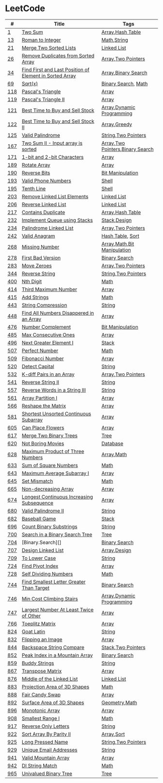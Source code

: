 # LeetCode

| #       | Title                                                       | Tags                                         |
|---------|-------------------------------------------------------------|----------------------------------------------|
| [1][]   | [Two Sum][]                                                 | [Array][],[Hash Table][]                     |
| [13][]  | [Roman to Integer][]                                        | [Math][],[String][]                          |
| [21][]  | [Merge Two Sorted Lists][]                                  | [Linked List][]                              |
| [26][]  | [Remove Duplicates from Sorted Array][]                     | [Array][],[Two Pointers][]                   |
| [34][]  | [Find First and Last Position of Element in Sorted Array][] | [Array][],[Binary Search][]                  |
| [69][]  | [Sqrt(x)][]                                                 | [Binary Search][], [Math][]                  |
| [118][] | [Pascal's Triangle][]                                       | [Array][]                                    |
| [119][] | [Pascal's Triangle II][]                                    | [Array][]                                    |
| [121][] | [Best Time to Buy and Sell Stock][]                         | [Array][],[Dynamic Programming][]            |
| [122][] | [Best Time to Buy and Sell Stock II][]                      | [Array][],[Greedy][]                         |
| [125][] | [Valid Palindrome][]                                        | [String][],[Two Pointers][]                  |
| [167][] | [Two Sum II - Input array is sorted][]                      | [Array][],[Two Pointers][],[Binary Search][] |
| [171][] | [1-bit and 2-bit Characters][]                              | [Array][]                                    |
| [189][] | [Rotate Array][]                                            | [Array][]                                    |
| [190][] | [Reverse Bits][]                                            | [Bit Manipulation][]                         |
| [193][] | [Valid Phone Numbers][]                                     | [Shell][]                                    |
| [195][] | [Tenth Line][]                                              | [Shell][]                                    |
| [203][] | [Remove Linked List Elements][]                             | [Linked List][]                              |
| [206][] | [Reverse Linked List][]                                     | [Linked List][]                              |
| [217][] | [Contains Duplicate][]                                      | [Array][],[Hash Table][]                     |
| [232][] | [Implement Queue using Stacks][]                            | [Stack][],[Design][]                         |
| [234][] | [Palindrome Linked List][]                                  | [Array][],[Two Pointers][]                   |
| [242][] | [Valid Anagram][]                                           | [Hash Table][], [Sort][]                     |
| [268][] | [Missing Number][]                                          | [Array][],[Math][],[Bit Manipulation][]      |
| [278][] | [First Bad Version][]                                       | [Binary Search][]                            |
| [283][] | [Move Zeroes][]                                             | [Array][],[Two Pointers][]                   |
| [344][] | [Reverse String][]                                          | [String][],[Two Pointers][]                  |
| [400][] | [Nth Digit][]                                               | [Math][]                                     |
| [414][] | [Third Maximum Number][]                                    | [Array][]                                    |
| [415][] | [Add Strings][]                                             | [Math][]                                     |
| [443][] | [String Compression][]                                      | [String][]                                   |
| [448][] | [Find All Numbers Disappered in an Array][]                 | [Array][]                                    |
| [476][] | [Number Complement][]                                       | [Bit Manipulation][]                         |
| [485][] | [Max Consecutive Ones][]                                    | [Array][]                                    |
| [496][] | [Next Greater Element I][]                                  | [Stack][]                                    |
| [507][] | [Perfect Number][]                                          | [Math][]                                     |
| [509][] | [Fibonacci Number][]                                        | [Array][]                                    |
| [520][] | [Detect Capital][]                                          | [String][]                                   |
| [532][] | [K-diff Pairs in an Array][]                                | [Array][],[Two Pointers][]                   |
| [541][] | [Reverse String II][]                                       | [String][]                                   |
| [557][] | [Reverse Words in a String III][]                           | [String][]                                   |
| [561][] | [Array Partition I][]                                       | [Array][]                                    |
| [566][] | [Reshape the Matrix][]                                      | [Array][]                                    |
| [581][] | [Shortest Unsorted Continuous Subarray][]                   | [Array][]                                    |
| [605][] | [Can Place Flowers][]                                       | [Array][]                                    |
| [617][] | [Merge Two Binary Trees][]                                  | [Tree][]                                     |
| [620][] | [Not Boring Movies][]                                       | [Database][]                                 |
| [628][] | [Maximum Product of Three Numbers][]                        | [Array][],[Math][]                           |
| [633][] | [Sum of Square Numbers][]                                   | [Math][]                                     |
| [643][] | [Maximum Average Subarray I][]                              | [Array][]                                    |
| [645][] | [Set Mismatch][]                                            | [Math][]                                     |
| [665][] | [Non-decreasing Array][]                                    | [Array][]                                    |
| [674][] | [Longest Continuous Increasing Subsequence][]               | [Array][]                                    |
| [680][] | [Valid Palindrome II][]                                     | [String][]                                   |
| [682][] | [Baseball Game][]                                           | [Stack][]                                    |
| [696][] | [Count Binary Substrings][]                                 | [String][]                                   |
| [700][] | [Search in a Binary Search Tree][]                          | [Tree][]                                     |
| [704][] | [Binary.Search][]                                           | [Binary Search][]                            |
| [707][] | [Design Linked List][]                                      | [Array][],[Design][]                         |
| [709][] | [To Lower Case][]                                           | [String][]                                   |
| [724][] | [Find Pivot Index][]                                        | [Array][]                                    |
| [728][] | [Self Dividing Numbers][]                                   | [Math][]                                     |
| [744][] | [Find Smallest Letter Greater Than Target][]                | [Binary Search][]                            |
| [746][] | [Min Cost Climbing Stairs][]                                | [Array][],[Dynamic Programming][]            |
| [747][] | [Largest Number At Least Twice of Other][]                  | [Array][]                                    |
| [766][] | [Toeplitz Matrix][]                                         | [Array][]                                    |
| [824][] | [Goat Latin][]                                              | [String][]                                   |
| [832][] | [Flipping an Image][]                                       | [Array][]                                    |
| [844][] | [Backspace String Compare][]                                | [Stack][],[Two Pointers][]                   |
| [852][] | [Peak Index in a Mountain Array][]                          | [Binary Search][]                            |
| [859][] | [Buddy Strings][]                                           | [String][]                                   |
| [867][] | [Transpose Matrix][]                                        | [Array][]                                    |
| [876][] | [Middle of the Linked List][]                               | [Linked List][]                              |
| [883][] | [Projection Area of 3D Shapes][]                            | [Math][]                                     |
| [888][] | [Fair Candy Swap][]                                         | [Array][]                                    |
| [892][] | [Surface Area of 3D Shapes][]                               | [Geometry][],[Math][]                        |
| [896][] | [Monotonic Array][]                                         | [Array][]                                    |
| [908][] | [Smallest Range I][]                                        | [Math][]                                     |
| [917][] | [Reverse Only Letters][]                                    | [String][]                                   |
| [922][] | [Sort Array By Parity II][]                                 | [Array][],[Sort][]                           |
| [925][] | [Long Pressed Name][]                                       | [String][],[Two Pointers][]                  |
| [929][] | [Unique Email Addresses][]                                  | [String][]                                   |
| [941][] | [Valid Mountain Array][]                                    | [Array][]                                    |
| [942][] | [DI String Match][]                                         | [Math][]                                     |
| [965][] | [Univalued Binary Tree][]                                   | [Tree][]                                     |


<!-- Questions -->
[1]: https://leetcode.com/problems/two-sum/
[13]: https://leetcode.com/problems/roman-to-integer/
[21]: https://leetcode.com/problems/merge-two-sorted-lists/
[26]: https://leetcode.com/problems/remove-duplicates-from-sorted-array/
[34]: https://leetcode.com/problems/find-first-and-last-position-of-element-in-sorted-array/
[69]: https://leetcode.com/problems/sqrtx/
[118]: https://leetcode.com/problems/pascals-triangle/
[119]: https://leetcode.com/problems/pascals-triangle-ii/
[121]: https://leetcode.com/problems/best-time-to-buy-and-sell-stock/
[122]: https://leetcode.com/problems/best-time-to-buy-and-sell-stock-ii/
[125]: https://leetcode.com/problems/valid-palindrome/
[167]: https://leetcode.com/problems/two-sum-ii-input-array-is-sorted/
[171]: https://leetcode.com/problems/1-bit-and-2-bit-characters/
[189]: https://leetcode.com/problems/rotate-array/
[190]: https://leetcode.com/problems/reverse-bits/
[193]: https://leetcode.com/problems/valid-phone-numbers/
[195]: https://leetcode.com/problems/tenth-line/
[203]: https://leetcode.com/problems/remove-linked-list-elements/
[206]: https://leetcode.com/problems/reverse-linked-list/
[217]: https://leetcode.com/problems/contains-duplicate/
[232]: https://leetcode.com/problems/implement-queue-using-stacks/
[234]: https://leetcode.com/problems/palindrome-linked-list/
[242]: https://leetcode.com/problems/valid-anagram/
[268]: https://leetcode.com/problems/missing-number/
[278]: https://leetcode.com/problems/first-bad-version/
[283]: https://leetcode.com/problems/move-zeroes/
[344]: https://leetcode.com/problems/reverse-string/
[400]: https://leetcode.com/problems/nth-digit/
[414]: https://leetcode.com/problems/third-maximum-number/
[415]: https://leetcode.com/problems/add-strings/
[443]: https://leetcode.com/problems/string-compression/
[448]: https://leetcode.com/problems/find-all-numbers-disappeared-in-an-array/
[476]: https://leetcode.com/problems/number-complement/
[485]: https://leetcode.com/problems/max-consecutive-ones/
[496]: https://leetcode.com/problems/next-greater-element-i/
[507]: https://leetcode.com/problems/perfect-number/
[509]: https://leetcode.com/problems/fibonacci-number/
[520]: https://leetcode.com/problems/detect-capital/
[532]: https://leetcode.com/problems/k-diff-pairs-in-an-array/
[541]: https://leetcode.com/problems/reverse-string-ii/
[557]: https://leetcode.com/problems/reverse-words-in-a-string-iii/
[561]: https://leetcode.com/problems/array-partition-i/
[566]: https://leetcode.com/problems/reshape-the-matrix/
[581]: https://leetcode.com/problems/shortest-unsorted-continuous-subarray/
[605]: https://leetcode.com/problems/can-place-flowers/
[617]: https://leetcode.com/problems/merge-two-binary-trees/
[620]: https://leetcode.com/problems/not-boring-movies/
[628]: https://leetcode.com/problems/maximum-product-of-three-numbers/
[633]: https://leetcode.com/problems/sum-of-square-numbers/
[643]: https://leetcode.com/problems/maximum-average-subarray-i/
[645]: https://leetcode.com/problems/set-mismatch/
[665]: https://leetcode.com/problems/non-decreasing-array/
[674]: https://leetcode.com/problems/longest-continuous-increasing-subsequence/
[680]: https://leetcode.com/problems/valid-palindrome-ii/
[682]: https://leetcode.com/problems/baseball-game/
[696]: https://leetcode.com/problems/count-binary-substrings/
[700]: https://leetcode.com/problems/search-in-a-binary-search-tree/
[704]: https://leetcode.com/problems/binary-search/
[707]: https://leetcode.com/problems/design-linked-list/
[709]: https://leetcode.com/problems/to-lower-case/
[724]: https://leetcode.com/problems/find-pivot-index/
[728]: https://leetcode.com/problems/self-dividing-numbers/
[744]: https://leetcode.com/problems/find-smallest-letter-greater-than-target/
[746]: https://leetcode.com/problems/min-cost-climbing-stairs
[747]: https://leetcode.com/problems/largest-number-at-least-twice-of-others
[766]: https://leetcode.com/problems/toeplitz-matrix/
[824]: https://leetcode.com/problems/goat-latin/
[832]: https://leetcode.com/problems/flipping-an-image/
[844]: https://leetcode.com/problems/backspace-string-compare/
[852]: https://leetcode.com/problems/peak-index-in-a-mountain-array/
[859]: https://leetcode.com/problems/buddy-strings/
[867]: https://leetcode.com/problems/transpose-matrix/
[876]: https://leetcode.com/problems/middle-of-the-linked-list/
[883]: https://leetcode.com/problems/projection-area-of-3d-shapes/
[888]: https://leetcode.com/problems/fair-candy-swap/
[892]: https://leetcode.com/problems/surface-area-of-3d-shapes/
[896]: https://leetcode.com/problems/monotonic-array/
[908]: https://leetcode.com/problems/smallest-range-i/
[917]: https://leetcode.com/problems/reverse-only-letters/
[922]: https://leetcode.com/problems/sort-array-by-parity-ii/
[925]: https://leetcode.com/problems/long-pressed-name/
[929]: https://leetcode.com/problems/unique-email-addresses/
[941]: https://leetcode.com/problems/valid-mountain-array/
[942]: https://leetcode.com/problems/di-string-match/
[965]: https://leetcode.com/problems/univalued-binary-tree/

<!-- Tags -->
[Array]: https://leetcode.com/tag/array/
[Binary Search]: https://leetcode.com/tag/binary-search/
[Bit Manipulation]: https://leetcode.com/tag/bit-manipulation/
[Design]: https://leetcode.com/tag/design/
[Dynamic Programming]: https://leetcode.com/tag/dynamic-programming/
[Geometry]: https://leetcode.com/tag/geometry/
[Greedy]: https://leetcode.com/tag/greedy/
[Hash Table]: https://leetcode.com/tag/hash-table/
[Linked List]: https://leetcode.com/tag/linked-list/
[Math]: https://leetcode.com/tag/math/
[Sort]: https://leetcode.com/tag/sort/
[Stack]: https://leetcode.com/tag/stack/
[String]: https://leetcode.com/tag/string/
[Tree]: https://leetcode.com/tag/tree/
[Two Pointers]: https://leetcode.com/tag/two-pointers/

[Database]: https://leetcode.com/problemset/database/
[Shell]: https://leetcode.com/problemset/shell/

<!-- Solutions -->
[Two Sum]: ./0001-Two.Sum/
[Roman to Integer]: ./0013-Romain.to.Integer/
[Merge Two Sorted Lists]: ./0021-Merge.Two.Sorted.Lists/
[Remove Duplicates from Sorted Array]: ./0026-Remove.Duplicates.from.Sorted.Array/
[Find First and Last Position of Element in Sorted Array]: ./0034-Find.First.and.Last.Position.of.Element.in.Sorted.Array/
[Sqrt(x)]: ./0069-Sqrt-x/
[Pascal's Triangle]: ./0118-Pascals.Triangle/
[Pascal's Triangle II]: ./0119-Pascals.Triangle.II/
[Best Time to Buy and Sell Stock]: ./0121-Best.Time.to.Buy.and.Sell.Stock/
[Best Time to Buy and Sell Stock II]: ./0122-Best.Time.to.Buy.and.Sell.Stock.II/
[Valid Palindrome]: ./0125-Valid-Palindrome/
[Two Sum II - Input array is sorted]: ./0167-Two.Sum.II.Input.array.is.sorted/
[1-bit and 2-bit Characters]: ./0171-1-bit.and.2-bit.Characters/
[Rotate Array]: ./0189-Rotate.Array/
[Reverse Bits]: ./0190-Reverse.Bits/
[Valid Phone Numbers]: ./0193-Valid.Phone.Numbers/
[Tenth Line]: ./0195-Tenth.Line/
[Remove Linked List Elements]: ./0203-Remove.Linked.List.Elements/
[Reverse Linked List]: ./0206-Reverse.Linked.List/
[Contains Duplicate]: ./0217-Contains.Duplicate/
[Implement Queue using Stacks]: ./0232-Implement.Queue.using.Stacks/
[Palindrome Linked List]: ./0234-Palindrome.Linked.List/
[Valid Anagram]: ./0242-Valid.Anagram/
[Missing Number]: ./0268-Missing.Number/
[First Bad Version]: ./0278-First.Bad.Version/
[Move Zeroes]: ./0283-Move.Zeroes/
[Reverse String]: ./0344-Reverse.String/
[Nth Digit]: ./0400-Nth.Digit/
[Third Maximum Number]: ./0414-Third.Maximum.Number/
[Add Strings]: ./0415-Add.Strings/
[String Compression]: ./0443-String.Compression/
[Find All Numbers Disappered in an Array]: ./0448-Fina.All.Numbers.Disappered.in.an.Array/
[Number Complement]: ./0476-Number.Complement
[Max Consecutive Ones]: ./0485-Max.Consecutive.Ones/
[Next Greater Element I]: ./0496-Next.Greater.Element.I/
[Perfect Number]: ./0507-Perfect.Number/
[Fibonacci Number]: ./0509-Fibonacci.Number/
[Detect Capital]: ./0520-Detect.Capital/
[K-diff Pairs in an Array]: ./0532-K-diff.Pairs.in.an.Array/
[Reverse String II]: ./0541-Reverse.String.II/
[Reverse Words in a String III]: ./0557-Reverse.Words.in.a.String.III/
[Array Partition I]: ./0561-Array.Partition.I/
[Reshape the Matrix]: ./0566-Reshape.the.Matrix/
[Shortest Unsorted Continuous Subarray]: ./0581-Shortest.Unsorted.Continuous.Subarray/
[Can Place Flowers]: ./0605-Can.Place.Flowers/
[Merge Two Binary Trees]: ./0617-Merge.Two.Binary.Trees/
[Not Boring Movies]: ./0620-Not.Boring.Movies/
[Maximum Product of Three Numbers]: ./0628-Maximum.Product.of.Three.Numbers/
[Sum of Square Numbers]: ./0633-Sum.of.Square.Numbers/
[Maximum Average Subarray I]: ./0643-Maximum.Average.Subarray.I/
[Set Mismatch]: ./0645-Set.Mismatch/
[Non-decreasing Array]: ./0665-Non-decreasing.Array/
[Longest Continuous Increasing Subsequence]: ./0674-Longest.Continuous.Increasing.Subsequence/
[Valid Palindrome II]: ./0680-Valid.Palindrome.II/
[Baseball Game]: ./0682-Baseball.Game/
[Count Binary Substrings]: ./0696-Count.Binary.Substrings/
[Search in a Binary Search Tree]: ./0700-Search.in.a.Binary.Search.Tree/
[Binary Search]: ./0704-Binary.Search/
[Design Linked List]: ./0707-Design.Linked.List/
[To Lower Case]: ./0709-To.Lower.Case/
[Find Pivot Index]: ./0724-Find.Pivot.Index/
[Self Dividing Numbers]: ./0728-Self.Dividing.Numbers/
[Find Smallest Letter Greater Than Target]: ./0744-Find.Smallest.Letter.Greater.Than.Target/
[Min Cost Climbing Stairs]: ./0746-Min.Cost.Climbing.Stairs/
[Largest Number At Least Twice of Other]: ./0747-Largest.Number.At.Least.Twice.of.Others/
[Toeplitz Matrix]: ./0766-Toeplitz.Matrix/
[Goat Latin]: ./0824-Goat.Latin/
[Flipping an Image]: ./0832-Flipping.an.Image/
[Backspace String Compare]: ./0844-Backspace.String.Compare/
[Peak Index in a Mountain Array]: ./0852-Peak.Index.in.a.Mountain.Array/
[Buddy Strings]: ./0859-Buddy.Strings/
[Transpose Matrix]: ./0867-Transpose.Matrix/
[Middle of the Linked List]: ./0876-Middle.of.the.Linked.List/
[Projection Area of 3D Shapes]: ./0883-Projection.Area.of.3D.Shapes/
[Fair Candy Swap]: ./0888-Fair.Candy.Swap/
[Surface Area of 3D Shapes]: ./0892-Surface.Area.of.3D.Shapes/
[Monotonic Array]: ./0896-Monotonic.Array/
[Smallest Range I]: ./0908-Smallest.Range.I/
[Reverse Only Letters]: ./0917-Reverse.Only.Letters/
[Sort Array By Parity II]: ./0922-Sort.Array.By.Parity.II/
[Long Pressed Name]: ./0925-Long.Pressed.Name/
[Unique Email Addresses]: ./0929-Unique.Email.Addresses/
[Valid Mountain Array]: ./0941-Valid.Mountain.Array/
[DI String Match]: ./0942-DI.String.Match/
[Univalued Binary Tree]: ./0965-Univalued.Binary.Tree/

<!--
## Algorithms

1. [Two Sum](Algorithms/Two.Sum)
2. [Add Two Numbers](Algorithms/Add.Two.Numbers)
13. [Roman to Integer](Algorithms/Roman.to.Integer)
35. [Search Insert Position](Algorithms/Search.Insert.Position)
38. [Count and Say](Algorithms/Count.and.Say)
53. [Maximum Subarray](Algorithms/Maximum.Subarray)
69. [Sqrt(x)](Algorithms/Sqrtx)
101. [Symmetric Tree](Algorithms/Symmetric.Tree)
771. [Jewels and Stones](Algorithms/Jewels.and.Stones)
796. [Rotate String](Algorithms/Rotate.String)
905. [Sort Array By Parity](Algorithms/Sort.Array.By.Parity)


## Database

175. [Combine Two Tables](Database/Combine.Two.Tables)
176. [Second Highest Salary](Database/Second.Highest.Salary)
181. [Employees Earning More Than Their Managers](Database/Employees.Earning.More.Than.Their.Managers)
182. [Duplicate Emails](Database/Duplicate.Emails)
183. [Customers Who Never Order](Database/Customers.Who.Never.Order)
196. [Delete Duplicate Emails](Database/Delete.Duplicate/Emails)
197. [Rising Temperature](Database/Rising.Temperature)
595. [Big Countries](Database/Big.Countries)
596. [Classes More Than 5 Students](Database/Classes.More.Than.5.Students)
620. [Not Boring Movies](Database/Not.Boring.Movies)
627. [Swap Salary](Database/Swap.Salary)


## Shell

193. [Valid Phone Numbers](Shell/Valid.Phone.Numbers)
195. [Tenth Line](Shell/Tenth.Line)


## Reorganize

3. [Longest Substring Without Repeating Characters](src/longestSubstringWithoutRepeatingCharacters.md)
4. [Median of Two Sorted Arrays](src/medianofTwoSortedArrays.md)
5. [Longest Palindromic Substring](src/longestPalindromicSubstring.md)
6. [ZigZag Conversion](src/zigzagConversion.md)
7. [Reverse Integer](src/reverseInteger.md)
8. [String to Integer (atoi)](src/stringToInteger.md)
9. [Palindrome Numbers](src/palindromeNumber.md)
14. [Longest Common Prefix](src/longestCommonPrefix.md)
19. [Remove Nth Node From End of List](src/removeNthNodeFromEndOfList.md)
20. [Valid Parentheses](src/validParentheses.md)
21. [Merge Two Sorted Lists](src/mergeTwoSortedLists.md)
22. [Generate Parentheses](src/generateParentheses.md)
23. [Merge k Sorted Lists](src/mergeKSortedLists.md)
26. [Remove Duplicates from Sorted Array](src/removeDuplicatesFromSortedArray.md)
28. [Implement strStr()](src/implementStr.md)
29. [Divide Two Integers](src/divideTwoIntegers.md)
31. [Next Permutation](src/nextPermutation.md)
50. [Pow(x, n)](src/powXN.md)
55. [Jump Game](src/jumpGame.md)
58. [Length of Last Word](src/lengthOfLastWord.md)
61. [Rotate List](src/rotateList.md)
66. [Plus One](src/plusOne.md)
67. [Add Binary](src/addBinary.md)
70. [Climbing Stairs](src/climbingStairs.md)
94. [Binary Tree Inorder Traversal](src/binaryTreeInorderTraversal.md)
98. [Validate Binary Search Tree](src/validateBinarySearchTree.md)
100. [Same Tree](src/sameTree.md)
105. [Construct Binary Tree from Preorder and Inorder Traversal](src/constructBinaryPreorderAndInorder.md)
106. [Construct Binary Tree from Inorder and Postorder Traversal](src/constructBinaryInorderAndPostorder.md)
110. [Balanced Binary Tree](src/balancedBinaryTree.md)
111. [Minimum Depth of Binary Tree](src/minimumDepthOfBinaryTree.md)
136. [Single Number](src/singleNumber.md)
137. [Single Number II](src/singleNumberII.md)
141. [Linked List Cycle](src/linkedListCycle.md)
142. [Linked List Cycle II](src/linkedListCycleII.md)
162. [Find Peak Element](src/findPeakElement.md)
191. [Number of 1 Bits](src/numberOf1Bits.md)
201. [Bitwise AND of Numbers Range](./src/bitwiseANDofNumbersRange.md)
260. [Single Number III](src/singleNumberIII.md)
263. [Ugly Number](src/uglyNumber.md)
287. [Find the Duplicate Number](src/findTheDuplicateNumber.md)
295. [Find Median from Data Stream](src/findMedianFromDataStream.md)
299. [Bulls and Cows](src/bullsAndCows.md)
326. [Power of Three](src/powerOfThree.md)
349. [Intersection of Two Arrays](src/intersectionOfTwoArrays.md)
350. [Intersection of Two Arrays II](src/intersectionOfTwoArraysII.md)
367. [Valid Perfect Square](src/validPerfectSquare.md)
371. [Sum of Two Integers](src/sumOfTwoIntegers.md)
372. [Super Pow](src/superPow.md)
374. [Guess Number Higher or Lower](src/guessNumberHigherOrLower.md)
382. [Linked List Random Node](src/linkedListRandomNode.md)
384. [Shuffle an Array](src/shuffleAnArray.md)
387. [First Unique Character in a String](src/firstUniqueCharInString.md)
389. [Find the Difference](src/findTheDifference.md)
390. [Elimination Game](src/eliminationGame.md)
391. [Perfect Rectangle](src/prefectRectangle.md)
396. [Rotate Function](src/rotateFunction.md)
442. [Find All Duplicates in an array](src/findAllDuplicatesInAnArray.md)
-->
